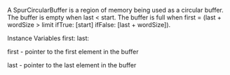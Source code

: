 A SpurCircularBuffer is a region of memory being used as a circular buffer.  The buffer is empty when last < start.  The buffer is full when first = (last + wordSize > limit ifTrue: [start] ifFalse: [last + wordSize]).

Instance Variables
	first:		<Integer address>
	last:		<Integer address>

first
	- pointer to the first element in the buffer

last
	- pointer to the last element in the buffer
